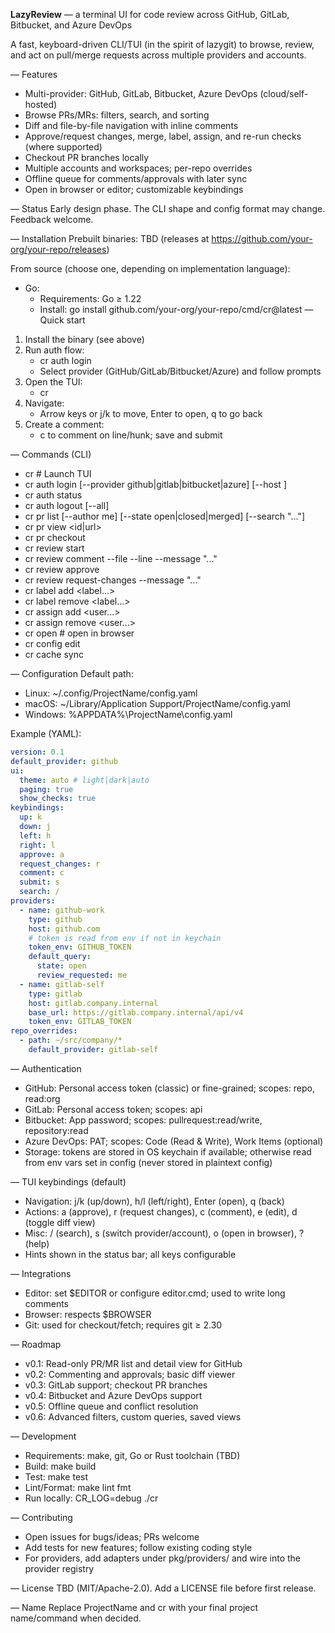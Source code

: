 **LazyReview** — a terminal UI for code review across GitHub, GitLab, Bitbucket, and Azure DevOps

A fast, keyboard-driven CLI/TUI (in the spirit of lazygit) to browse, review, and act on pull/merge requests across multiple providers and accounts.

— Features

- Multi-provider: GitHub, GitLab, Bitbucket, Azure DevOps (cloud/self-hosted)
- Browse PRs/MRs: filters, search, and sorting
- Diff and file-by-file navigation with inline comments
- Approve/request changes, merge, label, assign, and re-run checks (where supported)
- Checkout PR branches locally
- Multiple accounts and workspaces; per-repo overrides
- Offline queue for comments/approvals with later sync
- Open in browser or editor; customizable keybindings

— Status
Early design phase. The CLI shape and config format may change. Feedback welcome.

— Installation
Prebuilt binaries: TBD (releases at https://github.com/your-org/your-repo/releases)

From source (choose one, depending on implementation language):

- Go:
  - Requirements: Go ≥ 1.22
  - Install: go install github.com/your-org/your-repo/cmd/cr@latest
    — Quick start

1. Install the binary (see above)
2. Run auth flow:
   - cr auth login
   - Select provider (GitHub/GitLab/Bitbucket/Azure) and follow prompts
3. Open the TUI:
   - cr
4. Navigate:
   - Arrow keys or j/k to move, Enter to open, q to go back
5. Create a comment:
   - c to comment on line/hunk; save and submit

— Commands (CLI)

- cr # Launch TUI
- cr auth login [--provider github|gitlab|bitbucket|azure] [--host <url>]
- cr auth status
- cr auth logout [--all]
- cr pr list [--author me] [--state open|closed|merged] [--search "..."]
- cr pr view <id|url>
- cr pr checkout <id>
- cr review start <id>
- cr review comment <id> --file <path> --line <n> --message "..."
- cr review approve <id>
- cr review request-changes <id> --message "..."
- cr label add <id> <label...>
- cr label remove <id> <label...>
- cr assign add <id> <user...>
- cr assign remove <id> <user...>
- cr open <id> # open in browser
- cr config edit
- cr cache sync

— Configuration
Default path:

- Linux: ~/.config/ProjectName/config.yaml
- macOS: ~/Library/Application Support/ProjectName/config.yaml
- Windows: %APPDATA%\ProjectName\config.yaml

Example (YAML):

```yaml
version: 0.1
default_provider: github
ui:
  theme: auto # light|dark|auto
  paging: true
  show_checks: true
keybindings:
  up: k
  down: j
  left: h
  right: l
  approve: a
  request_changes: r
  comment: c
  submit: s
  search: /
providers:
  - name: github-work
    type: github
    host: github.com
    # token is read from env if not in keychain
    token_env: GITHUB_TOKEN
    default_query:
      state: open
      review_requested: me
  - name: gitlab-self
    type: gitlab
    host: gitlab.company.internal
    base_url: https://gitlab.company.internal/api/v4
    token_env: GITLAB_TOKEN
repo_overrides:
  - path: ~/src/company/*
    default_provider: gitlab-self
```

— Authentication

- GitHub: Personal access token (classic) or fine-grained; scopes: repo, read:org
- GitLab: Personal access token; scopes: api
- Bitbucket: App password; scopes: pullrequest:read/write, repository:read
- Azure DevOps: PAT; scopes: Code (Read & Write), Work Items (optional)
- Storage: tokens are stored in OS keychain if available; otherwise read from env vars set in config (never stored in plaintext config)

— TUI keybindings (default)

- Navigation: j/k (up/down), h/l (left/right), Enter (open), q (back)
- Actions: a (approve), r (request changes), c (comment), e (edit), d (toggle diff view)
- Misc: / (search), s (switch provider/account), o (open in browser), ? (help)
- Hints shown in the status bar; all keys configurable

— Integrations

- Editor: set $EDITOR or configure editor.cmd; used to write long comments
- Browser: respects $BROWSER
- Git: used for checkout/fetch; requires git ≥ 2.30

— Roadmap

- v0.1: Read-only PR/MR list and detail view for GitHub
- v0.2: Commenting and approvals; basic diff viewer
- v0.3: GitLab support; checkout PR branches
- v0.4: Bitbucket and Azure DevOps support
- v0.5: Offline queue and conflict resolution
- v0.6: Advanced filters, custom queries, saved views

— Development

- Requirements: make, git, Go or Rust toolchain (TBD)
- Build: make build
- Test: make test
- Lint/Format: make lint fmt
- Run locally: CR_LOG=debug ./cr

— Contributing

- Open issues for bugs/ideas; PRs welcome
- Add tests for new features; follow existing coding style
- For providers, add adapters under pkg/providers/<name> and wire into the provider registry

— License
TBD (MIT/Apache-2.0). Add a LICENSE file before first release.

— Name
Replace ProjectName and cr with your final project name/command when decided.
